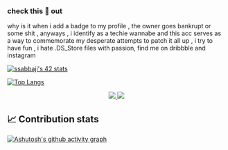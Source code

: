 ### check this 🤡 out 
why is it when i add a badge to my profile , the owner goes bankrupt or some shit , anyways , i identify as a techie wannabe and this acc serves as a way to commemorate my desperate attempts to patch it all up , i try to have fun , i hate .DS_Store files with passion, find me on dribbble and instagram

[![ssabbaji's 42 stats](https://badge42.vercel.app/api/v2/cl1qfiq8z004009jrreh1tm1m/stats?cursusId=21&coalitionId=75)](https://github.com/JaeSeoKim/badge42)

[![Top Langs](https://github-readme-stats.vercel.app/api/top-langs/?username=SoukainaSabbaji&langs_count=8)](https://github.com/anuraghazra/github-readme-stats)

<p align="center">
<a href="https://dribbble.com/SABBAJISoukaina">
		<img src="https://img.shields.io/badge/Dribbble-EA4C89?style=for-the-badge&logo=dribbble&logoColor=white" />
 </a>
<a href = "https://www.instagram.com/iolaquietusdeletus/">
  <img src="https://img.shields.io/badge/Instagram-E4405F?style=for-the-badge&logo=instagram&logoColor=white"/>
 </a>
  </p>


## 📈 Contribution stats
[![Ashutosh's github activity graph](https://activity-graph.herokuapp.com/graph?username=SoukainaSabbaji&theme=rogue)](https://github.com/ashutosh00710/github-readme-activity-graph)



